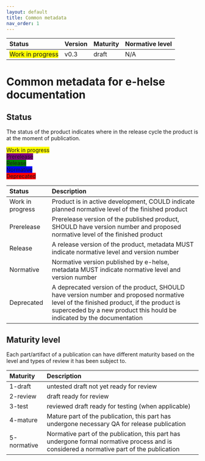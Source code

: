 ```yaml
---
layout: default
title: Common metadata
nav_order: 1
---
```


| Status | Version | Maturity | Normative level |
|:-------------|:------------------|:------|:-------|
|  <span style="background-color:yellow">Work in progress</span> | v0.3 | draft | N/A |

# Common metadata for e-helse documentation

## Status

The status of the product indicates where in the release cycle the product is at the moment of publication.  

 <span style="background-color:yellow">Work in progress</span>  
 <span style="background-color:purple">Prerelease</span>  
 <span style="background-color:green">Release</span>  
 <span style="background-color:blue">Normative</span>  
 <span style="background-color:red">Deprecated</span>  

| Status | Description |
|:-------------|:------------------|
| Work in progress | Product is in active development, COULD indicate planned normative level of the finished product |
| Prerelease | Prerelease version of the published product, SHOULD have version number and proposed normative level of the finished product |
| Release | A release version of the product, metadata MUST indicate normative level and version number |
| Normative | Normative version published by e-helse, metadata MUST indicate normative level and version number |
| Deprecated | A deprecated version of the product, SHOULD have version number and proposed normative level of the finished product, if the product is superceded by a new product this hould be indicated by the documentation | 

## Maturity level

Each part/artifact of a publication can have different maturity based on the level and types of review it has been subject to.

| Maturity | Description |
|:-------------|:------------------|
| 1-draft | untested draft not yet ready for review |
| 2-review | draft ready for review |
| 3-test | reviewed draft ready for testing (when applicable) |
| 4-mature | Mature part of the publication, this part has undergone necessary QA for release publication |
| 5-normative | Normative part of the publication, this part has undergone formal normative process and is considered a normative part of the publication |

